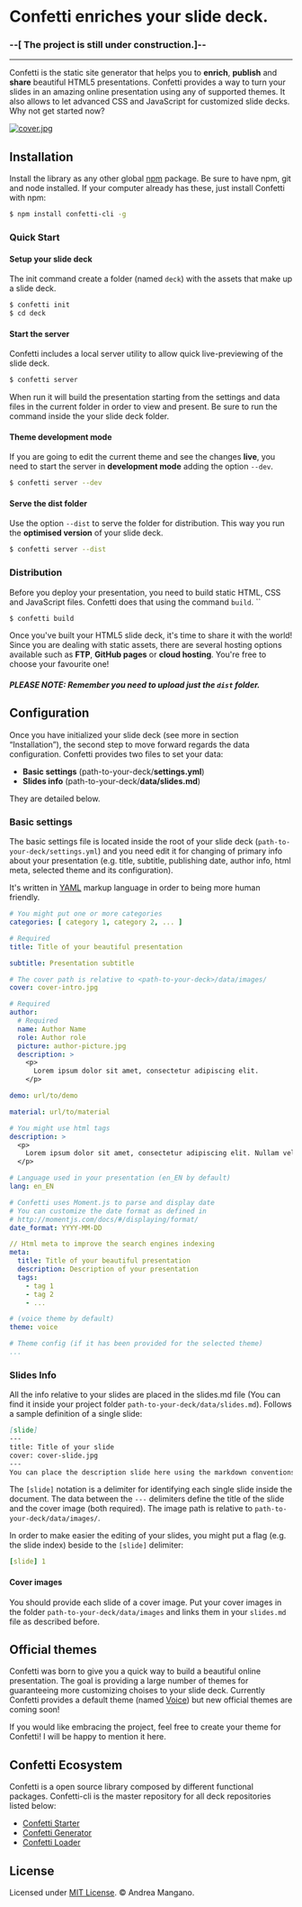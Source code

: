 # Confetti enriches your slide deck.
### --[ The project is still under construction.]--
---

Confetti is the static site generator that helps you to **enrich**,
**publish** and **share**
beautiful HTML5 presentations.
Confetti provides a way to turn your slides in an amazing online presentation
using any of supported themes. It also allows to let advanced CSS and
JavaScript for customized slide decks. Why not get started now?

[![cover.jpg](https://s30.postimg.org/lc3l7axy9/cover.jpg)](https://postimg.org/image/vm606jntp/)

## Installation
Install the library as any other global [npm](https://www.npmjs.com) package. Be sure to have npm, git and node installed. If your computer already has these, just install Confetti with npm:

``` bash
$ npm install confetti-cli -g
```

### Quick Start

#### Setup your slide deck

The init command create a folder (named `` deck ``) with the assets that make
up a slide deck.

``` bash
$ confetti init
$ cd deck
```

#### Start the server
Confetti includes a local server utility to allow quick live-previewing of the slide deck.

``` bash
$ confetti server
```
When run it will build the presentation starting from the settings and data
files in the current folder in order to view and present.
Be sure to run the command inside the your slide deck folder.

#### Theme development mode
If you are going to edit the current theme and see the changes **live**, you need to start the server in **development mode** adding the option `` --dev ``.

``` bash
$ confetti server --dev
```

#### Serve the dist folder
Use the option `` --dist `` to serve the folder for distribution. This way you run the **optimised version** of your slide deck.

``` bash
$ confetti server --dist
```

### Distribution
Before you deploy your presentation, you need to build static HTML, CSS and JavaScript files.
Confetti does that using the command `` build ``.
``
``` bash
$ confetti build
```

Once you've built your HTML5 slide deck, it's time to share it with the world! 
Since you are dealing with static assets, there are several hosting options
available such as **FTP**, **GitHub pages** or **cloud hosting**. You're free
 to choose your favourite one!

##### PLEASE NOTE: Remember you need to upload just the `` dist `` folder.

## Configuration

Once you have initialized your slide deck (see more in section
“Installation”), the second step to move forward regards the data
configuration. Confetti provides two files to set your data:

* **Basic settings** (path-to-your-deck/**settings.yml**)
* **Slides info** (path-to-your-deck/**data/slides.md**)

They are detailed below.

### Basic settings
The basic settings file is located inside the root of your slide deck
(`` path-to-your-deck/settings.yml ``) and you need edit it for changing of primary info about your presentation (e.g. title, subtitle, publishing date, author info, html meta, selected theme and its configuration).

It's written in [YAML](http://yaml.org/) markup language in order to being more human friendly.

``` yaml
# You might put one or more categories
categories: [ category 1, category 2, ... ]

# Required
title: Title of your beautiful presentation

subtitle: Presentation subtitle

# The cover path is relative to <path-to-your-deck>/data/images/
cover: cover-intro.jpg

# Required
author:
  # Required
  name: Author Name
  role: Author role
  picture: author-picture.jpg
  description: >
    <p>
      Lorem ipsum dolor sit amet, consectetur adipiscing elit.
    </p>

demo: url/to/demo

material: url/to/material

# You might use html tags
description: >
  <p>
    Lorem ipsum dolor sit amet, consectetur adipiscing elit. Nullam vel aliquam eros,quis commodo arcu...
  </p>

# Language used in your presentation (en_EN by default)
lang: en_EN

# Confetti uses Moment.js to parse and display date
# You can customize the date format as defined in
# http://momentjs.com/docs/#/displaying/format/
date_format: YYYY-MM-DD

// Html meta to improve the search engines indexing
meta:
  title: Title of your beautiful presentation
  description: Description of your presentation
  tags:
    - tag 1
    - tag 2
    - ...

# (voice theme by default)
theme: voice

# Theme config (if it has been provided for the selected theme)
...

```

### Slides Info
All the info relative to your slides are placed in the slides.md file (You
can find it inside your project folder `` path-to-your-deck/data/slides.md ``).
Follows a sample definition of a single slide:

``` markdown
[slide]
---
title: Title of your slide
cover: cover-slide.jpg
---
You can place the description slide here using the markdown conventions.
```

The `` [slide] ``  notation is a delimiter for identifying each single slide inside the document.
The data between the `` --- `` delimiters define the title of the slide and
the cover image (both required). The image path is relative to
`` path-to-your-deck/data/images/ ``.

In order to make easier the editing of your slides, you might put a flag
(e.g. the slide index) beside to the ``` [slide] ``` delimiter:

``` yaml
[slide] 1
```

#### Cover images
You should provide each slide of a cover image. Put your cover images in the
folder `` path-to-your-deck/data/images `` and links them in your `` slides.md ``
file as described before.

## Official themes
Confetti was born to give you a quick way to build a beautiful online presentation. The goal is providing a large number of themes for guaranteeing more customizing choises to your slide deck. Currently Confetti provides a default theme (named [Voice](https://github.com/andreamangano/confetti-theme-voice)) but new official themes are coming soon!

If you would like embracing the project, feel free to create your theme for Confetti! I will be happy to mention it here.

## Confetti Ecosystem
Confetti is a open source library composed by different functional packages. Confetti-cli is the master repository for all deck repositories listed below:

* [Confetti Starter](https://github.com/andreamangano/confetti-starter)
* [Confetti Generator](https://github.com/andreamangano/confetti-generator)
* [Confetti Loader](https://github.com/andreamangano/confetti-loader)


## License

Licensed under [MIT License](LICENSE). © Andrea Mangano.